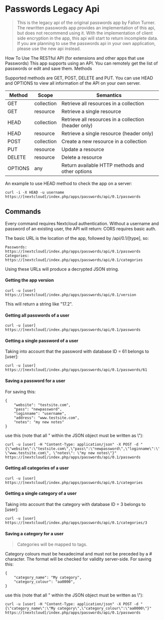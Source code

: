 # Passwords Legacy Api

> This is the legacy api of the original passwords app by Fallon Turner.
> The rewritten passwords app provides an implementation of this api, but does not recommend using it.
> With the implementation of client side encryption in the app, this api will start to return incomplete data.
> If you are planning to use the passwords api in your own application, please use the new api instead.

How To Use The RESTful API (for extensions and other apps that use Passwords)
This app supports using an API. You can remotely get the list of passwords or edit and save them.
Methods

Supported methods are GET, POST, DELETE and PUT. You can use HEAD and OPTIONS to view all information of the API on your own server.

|Method |Scope          |Semantics|
|---|---|---|
|GET 	|collection     |Retrieve all resources in a collection|
|GET 	|resource       |Retrieve a single resource|
|HEAD 	|collection     |Retrieve all resources in a collection (header only)|
|HEAD 	|resource       |Retrieve a single resource (header only)|
|POST 	|collection     |Create a new resource in a collection|
|PUT 	|resource       |Update a resource|
|DELETE |resource       |Delete a resource|
|OPTIONS|any            |Return available HTTP methods and other options|

An example to use HEAD method to check the app on a server:

`curl -i -X HEAD -u username https://[nextcloud]/index.php/apps/passwords/api/0.1/passwords`

## Commands
Every command requires Nextcloud authentication. Without a username and password of an existing user, the API will return: CORS requires basic auth.

The basic URL is the location of the app, followed by /api/0.1/[type], so:
```
Passwords: https://[nextcloud]/index.php/apps/passwords/api/0.1/passwords
Categories: https://[nextcloud]/index.php/apps/passwords/api/0.1/categories
```

Using these URLs will produce a decrypted JSON string.


#### Getting the app version
`curl -u [user] https://[nextcloud]/index.php/apps/passwords/api/0.1/version`

This will return a string like "17.2".


#### Getting all passwords of a user
`curl -u [user] https://[nextcloud]/index.php/apps/passwords/api/0.1/passwords`


#### Getting a single password of a user
Taking into account that the password with database ID = 61 belongs to [user]:

`curl -u [user] https://[nextcloud]/index.php/apps/passwords/api/0.1/passwords/61`


#### Saving a password for a user
For saving this:
```
{
    "website": "testsite.com",
    "pass": "newpassword",
    "loginname": "username",
    "address": "www.testsite.com",
    "notes": "my new notes"
}
```
use this (note that all " within the JSON object must be written as \\"):
```
curl -u [user] -H "Content-Type: application/json" -X POST -d "{\"website\":\"testsite.com\",\"pass\":\"newpassword\",\"loginname\":\"username\",\"address\": \"www.testsite.com\", \"notes\": \"my new notes\"}" https://[nextcloud]/index.php/apps/passwords/api/0.1/passwords
```


#### Getting all categories of a user
`curl -u [user] https://[nextcloud]/index.php/apps/passwords/api/0.1/categories`


#### Getting a single category of a user
Taking into account that the category with database ID = 3 belongs to [user]:

`curl -u [user] https://[nextcloud]/index.php/apps/passwords/api/0.1/categories/3`


#### Saving a category for a user
> Categories will be mapped to tags. 

Category colours must be hexadecimal and must not be preceded by a # character. The format will be checked for validity server-side.
For saving this:
```
{
	"category_name": "My category",
	"category_colour": "aa0000",
}
```
use this (note that all " within the JSON object must be written as \\"):
```
curl -u [user] -H "Content-Type: application/json" -X POST -d "{\"category_name\":\"My category\",\"category_colour\":\"aa0000\"}" https://[nextcloud]/index.php/apps/passwords/api/0.1/passwords
```